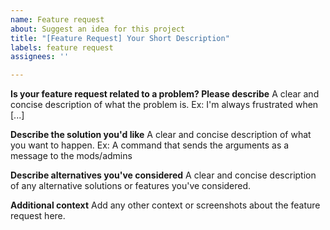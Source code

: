 ```yaml
---
name: Feature request
about: Suggest an idea for this project
title: "[Feature Request] Your Short Description"
labels: feature request
assignees: ''

---
```


**Is your feature request related to a problem? Please describe**
A clear and concise description of what the problem is. Ex: I'm always frustrated when [...]

**Describe the solution you'd like**
A clear and concise description of what you want to happen. Ex: A command that sends the arguments as a message to the mods/admins

**Describe alternatives you've considered**
A clear and concise description of any alternative solutions or features you've considered.

**Additional context**
Add any other context or screenshots about the feature request here.
